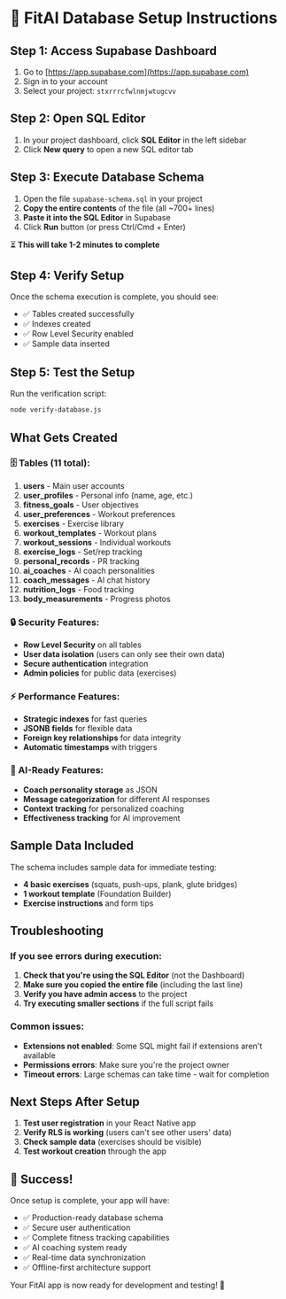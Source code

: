 # 🚀 FitAI Database Setup Instructions

## Step 1: Access Supabase Dashboard
1. Go to [https://app.supabase.com](https://app.supabase.com)
2. Sign in to your account
3. Select your project: `stxrrrcfwlnmjwtugcvv`

## Step 2: Open SQL Editor
1. In your project dashboard, click **SQL Editor** in the left sidebar
2. Click **New query** to open a new SQL editor tab

## Step 3: Execute Database Schema
1. Open the file `supabase-schema.sql` in your project
2. **Copy the entire contents** of the file (all ~700+ lines)
3. **Paste it into the SQL Editor** in Supabase
4. Click **Run** button (or press Ctrl/Cmd + Enter)

⏳ **This will take 1-2 minutes to complete**

## Step 4: Verify Setup
Once the schema execution is complete, you should see:
- ✅ Tables created successfully
- ✅ Indexes created
- ✅ Row Level Security enabled
- ✅ Sample data inserted

## Step 5: Test the Setup
Run the verification script:
```bash
node verify-database.js
```

## What Gets Created

### 🗄️ Tables (11 total):
1. **users** - Main user accounts
2. **user_profiles** - Personal info (name, age, etc.)
3. **fitness_goals** - User objectives
4. **user_preferences** - Workout preferences
5. **exercises** - Exercise library
6. **workout_templates** - Workout plans
7. **workout_sessions** - Individual workouts
8. **exercise_logs** - Set/rep tracking
9. **personal_records** - PR tracking
10. **ai_coaches** - AI coach personalities
11. **coach_messages** - AI chat history
12. **nutrition_logs** - Food tracking
13. **body_measurements** - Progress photos

### 🔒 Security Features:
- **Row Level Security** on all tables
- **User data isolation** (users can only see their own data)
- **Secure authentication** integration
- **Admin policies** for public data (exercises)

### ⚡ Performance Features:
- **Strategic indexes** for fast queries
- **JSONB fields** for flexible data
- **Foreign key relationships** for data integrity
- **Automatic timestamps** with triggers

### 🤖 AI-Ready Features:
- **Coach personality storage** as JSON
- **Message categorization** for different AI responses
- **Context tracking** for personalized coaching
- **Effectiveness tracking** for AI improvement

## Sample Data Included

The schema includes sample data for immediate testing:
- **4 basic exercises** (squats, push-ups, plank, glute bridges)
- **1 workout template** (Foundation Builder)
- **Exercise instructions** and form tips

## Troubleshooting

### If you see errors during execution:
1. **Check that you're using the SQL Editor** (not the Dashboard)
2. **Make sure you copied the entire file** (including the last line)
3. **Verify you have admin access** to the project
4. **Try executing smaller sections** if the full script fails

### Common issues:
- **Extensions not enabled**: Some SQL might fail if extensions aren't available
- **Permissions errors**: Make sure you're the project owner
- **Timeout errors**: Large schemas can take time - wait for completion

## Next Steps After Setup

1. **Test user registration** in your React Native app
2. **Verify RLS is working** (users can't see other users' data)
3. **Check sample data** (exercises should be visible)
4. **Test workout creation** through the app

## 🎉 Success!

Once setup is complete, your app will have:
- ✅ Production-ready database schema
- ✅ Secure user authentication
- ✅ Complete fitness tracking capabilities
- ✅ AI coaching system ready
- ✅ Real-time data synchronization
- ✅ Offline-first architecture support

Your FitAI app is now ready for development and testing! 🚀
